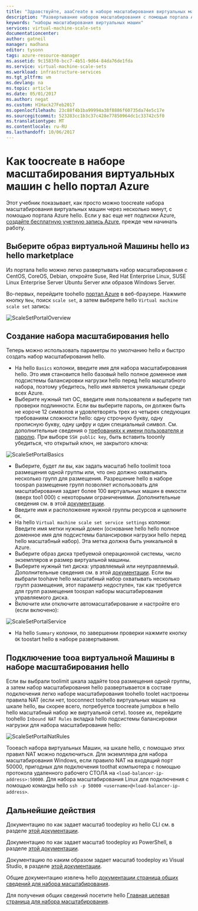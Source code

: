 ```yaml
---
title: "Здравствуйте, aaaCreate в наборе масштабирования виртуальных машин с помощью портала Azure | Документы Microsoft"
description: "Развертывание наборов масштабирования с помощью портала Azure."
keywords: "наборы масштабирования виртуальных машин"
services: virtual-machine-scale-sets
documentationcenter: 
author: gatneil
manager: madhana
editor: tysonn
tags: azure-resource-manager
ms.assetid: 9c1583f0-bcc7-4b51-9d64-84da76de1fda
ms.service: virtual-machine-scale-sets
ms.workload: infrastructure-services
ms.tgt_pltfrm: vm
ms.devlang: na
ms.topic: article
ms.date: 05/01/2017
ms.author: negat
ms.custom: H1Hack27Feb2017
ms.openlocfilehash: 23c88f4b1ba99994a38f8886f60735da74e5c17e
ms.sourcegitcommit: 523283cc1b3c37c428e77850964dc1c33742c5f0
ms.translationtype: MT
ms.contentlocale: ru-RU
ms.lasthandoff: 10/06/2017
---
```

# <a name="how-toocreate-a-virtual-machine-scale-set-with-hello-azure-portal"></a>Как toocreate в наборе масштабирования виртуальных машин с hello портал Azure
Этот учебник показывает, как просто можно toocreate набора масштабирования виртуальных машин через несколько минут, с помощью портала Azure hello. Если у вас еще нет подписки Azure, [создайте бесплатную учетную запись Azure](https://azure.microsoft.com/free/), прежде чем начинать работу.

## <a name="choose-hello-vm-image-from-hello-marketplace"></a>Выберите образ виртуальной Машины hello из hello marketplace
Из портала hello можно легко развертывать набор масштабирования с CentOS, CoreOS, Debian, откройте Suse, Red Hat Enterprise Linux, SUSE Linux Enterprise Server Ubuntu Server или образов Windows Server.

Во-первых, перейдите toohello [портал Azure](https://portal.azure.com) в веб-браузере. Нажмите кнопку `New`, поиск `scale set`, а затем выберите hello `Virtual machine scale set` запись:

![ScaleSetPortalOverview](./media/virtual-machine-scale-sets-portal-create/ScaleSetPortalOverview.PNG)

## <a name="create-hello-scale-set"></a>Создание набора масштабирования hello
Теперь можно использовать параметры по умолчанию hello и быстро создать набор масштабирования hello.

* На hello `Basics` колонки, введите имя для набора масштабирования hello. Это имя становится hello базовый hello полное доменное имя подсистемы балансировки нагрузки hello перед hello масштабного набора, поэтому убедитесь, hello имя является уникальным среди всех Azure.
* Выберите нужный тип ОС, введите имя пользователя и выберите тип проверки подлинности. Если вы выберите пароль, он должен быть не короче 12 символов и удовлетворять трех из четырех следующих требованиям сложности hello: одну строчную букву, одну прописную букву, одну цифру и один специальный символ. См. дополнительные сведения о [требованиях к имени пользователя и паролю](../virtual-machines/windows/faq.md#what-are-the-username-requirements-when-creating-a-vm). При выборе `SSH public key`, быть вставить tooonly убедиться, что открытый ключ, не закрытого ключа:

![ScaleSetPortalBasics](./media/virtual-machine-scale-sets-portal-create/ScaleSetPortalBasics.PNG)

* Выберите, будет ли вы, как задать масштаб hello toolimit tooa размещения одной группы или, что оно должно охватывать несколько групп для размещения. Разрешение hello в наборе toospan размещение групп позволяет использовать для масштабирования задает более 100 виртуальных машин в емкости (вверх too1 000) с некоторыми ограничениями. Дополнительные сведения см. в этой [документации](./virtual-machine-scale-sets-placement-groups.md).
* Введите имя и расположение нужной группы ресурсов и щелкните `OK`.
* На hello `Virtual machine scale set service settings` колонки: Введите имя метки нужный домен (основание hello hello полное доменное имя для подсистемы балансировки нагрузки hello перед hello масштабный набор). Эта метка должна быть уникальной в Azure.
* Выберите образ диска требуемой операционной системы, число экземпляров и размер виртуальной машины.
* Выберите нужный тип диска: управляемый или неуправляемый. Дополнительные сведения см. в этой [документации](./virtual-machine-scale-sets-managed-disks.md). Если вы выбрали toohave hello масштабный набор охватывать несколько групп размещения, этот параметр недоступен, так как требуется для групп размещения toospan наборы масштабирования управляемого диска.
* Включите или отключите автомасштабирование и настройте его (если включено):

![ScaleSetPortalService](./media/virtual-machine-scale-sets-portal-create/ScaleSetPortalService.PNG)

* На hello `Summary` колонки, по завершении проверки нажмите кнопку `OK` toostart hello в наборе развертывания.


## <a name="connect-tooa-vm-in-hello-scale-set"></a>Подключение tooa виртуальной Машины в наборе масштабирования hello
Если вы выбрали toolimit шкала задайте tooa размещения одной группы, а затем набор масштабирования hello развертывается в составе подключения легко наборе масштабирования toohello toolet настроены правила NAT (если нет, tooconnect toohello виртуальных машин на шкале hello, вы скорее всего, потребуется toocreate jumpbox в hello hello масштабный набор же виртуальной сети). toosee их, перейдите toohello `Inbound NAT Rules` вкладка hello подсистемы балансировки нагрузки для набора масштабирования hello:

![ScaleSetPortalNatRules](./media/virtual-machine-scale-sets-portal-create/ScaleSetPortalNatRules.PNG)

Tooeach набора виртуальных Машин, на шкале hello, с помощью этих правил NAT можно подключиться. Для экземпляра для набора масштабирования Windows, если правило NAT на входящий порт 50000, пригодных для подключения toothat компьютера с помощью протокола удаленного рабочего СТОЛА на `<load-balancer-ip-address>:50000`. Для набора масштабирования Linux для подключения с помощью команды hello `ssh -p 50000 <username>@<load-balancer-ip-address>`.

## <a name="next-steps"></a>Дальнейшие действия
Документацию по как задает масштаб toodeploy из hello CLI см. в разделе [этой документации](virtual-machine-scale-sets-cli-quick-create.md).

Документацию по как задает масштаб toodeploy из PowerShell, в разделе [этой документации](virtual-machine-scale-sets-windows-create.md).

Документацию по каким образом задает масштаб toodeploy из Visual Studio, в разделе [этой документации](virtual-machine-scale-sets-vs-create.md).

Общие документацию извлечь hello [документации страница общих сведений для набора масштабирования](virtual-machine-scale-sets-overview.md).

Для получения общих сведений посетите hello [Главная целевая страница для набора масштабирования](https://azure.microsoft.com/services/virtual-machine-scale-sets/).

